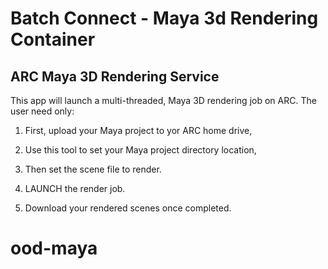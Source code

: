 # Batch Connect - Maya 3d Rendering Container

## ARC Maya 3D Rendering Service

This app will launch a multi-threaded, Maya 3D rendering job on ARC. The user need only:

1) First, upload your Maya project to yor ARC home drive,

2) Use this tool to set your Maya project directory location,

3) Then set the scene file to render.

4) LAUNCH the render job.

5) Download your rendered scenes once completed.


# ood-maya
